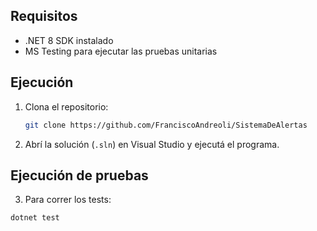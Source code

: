 ## Requisitos
- .NET 8 SDK instalado
- MS Testing para ejecutar las pruebas unitarias

## Ejecución
1. Clona el repositorio:
   ```bash
   git clone https://github.com/FranciscoAndreoli/SistemaDeAlertas
   ```
2. Abrí la solución (`.sln`) en Visual Studio y ejecutá el programa.

## Ejecución de pruebas
3. Para correr los tests:
```bash
dotnet test
